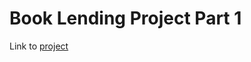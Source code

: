 # Book Lending Project Part 1

Link to [project]

[project]: https://github.com/ssoonmi/book-lending-client-example/blob/master/part1.md